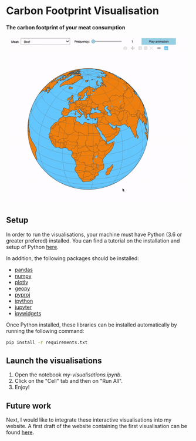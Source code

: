 # Carbon Footprint Visualisation

#### The carbon footprint of your meat consumption
<p align="center"> <img src="./demos/2nd_visualisation.gif"> </p>

## Setup
In order to run the visualisations, your machine must have Python (3.6 or greater prefered) installed. You can find a tutorial on the installation and setup of Python [here](https://realpython.com/installing-python/).

In addition, the following packages should be installed: 

- [pandas](https://pypi.org/project/pandas/)
- [numpy](https://pypi.org/project/numpy/)
- [plotly](https://pypi.org/project/plotly/)
- [geopy](https://pypi.org/project/geopy/)
- [pyproj](https://pypi.org/project/pyproj/)
- [ipython](https://pypi.org/project/ipython/)
- [jupyter](https://pypi.org/project/jupyter/)
- [ipywidgets](https://pypi.org/project/ipywidgets/)

Once Python installed, these libraries can be installed automatically by running the following command:

```bash
pip install -r requirements.txt
```

## Launch the visualisations

1. Open the notebook *my-visualisations.ipynb*.
2. Click on the "Cell" tab and then on "Run All".
3. Enjoy!

## Future work

Next, I would like to integrate these interactive visualisations into my website. A first draft of the website containing the first visualisation can be found [here](https://antoiloui.github.io/Data-visualisation/website/).
